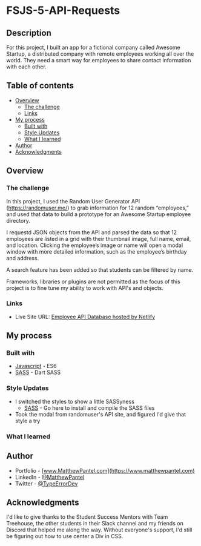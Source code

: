 # FSJS-5-API-Requests

## Description

For this project, I built an app for a fictional company called Awesome Startup, a distributed company with remote employees working all over the world. They need a smart way for employees to share contact information with each other.

## Table of contents

- [Overview](#overview)
  - [The challenge](#the-challenge)
  - [Links](#links)
- [My process](#my-process)
  - [Built with](#built-with)
  - [Style Updates](#style-updates)
  - [What I learned](#what-i-learned)
- [Author](#author)
- [Acknowledgments](#acknowledgments)

## Overview

### The challenge

In this project, I used the Random User Generator API (https://randomuser.me/) to grab information for 12 random “employees,” and used that data to build a prototype for an Awesome Startup employee directory.

I requestd JSON objects from the API and parsed the data so that 12 employees are listed in a grid with their thumbnail image, full name, email, and location. Clicking the employee’s image or name will open a modal window with more detailed information, such as the employee’s birthday and address.

A search feature has been added so that students can be filtered by name.

Frameworks, libraries or plugins are not permitted as the focus of this project is to fine tune my ability to work with API's and objects.

### Links

- Live Site URL: [Employee API Database hosted by Netlify](...)

## My process

### Built with

- [Javascript](https://262.ecma-international.org/13.0/#sec-intro) - ES6
- [SASS](https://sass-lang.com) - Dart SASS

### Style Updates

- I switched the styles to show a little SASSyness
  - [SASS](https://sass-lang.com) - Go here to install and compile the SASS files
- Took the modal from randomuser's API site, and figured I'd give that style a try

### What I learned

## Author

- Portfolio - [www.MatthewPantel.com](https://www.matthewpantel.com)
- LinkedIn - [@MatthewPantel](https://www.linkedin.com/in/MatthewPantel)
- Twitter - [@TypeErrorDev](https://www.twitter.com/TypeErrorDev)

## Acknowledgments

I'd like to give thanks to the Student Success Mentors with Team Treehouse, the other students in their Slack channel and my friends on Discord that helped me along the way. Without everyone's support, I'd still be figuring out how to use center a Div in CSS.
